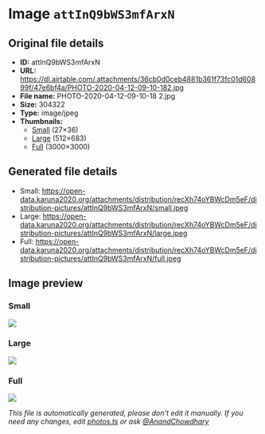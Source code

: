 # Image `attInQ9bWS3mfArxN`

## Original file details

- **ID:** attInQ9bWS3mfArxN
- **URL:** https://dl.airtable.com/.attachments/36cb0d0ceb4881b361f73fc01d60899f/47e6bf4a/PHOTO-2020-04-12-09-10-182.jpg
- **File name:** PHOTO-2020-04-12-09-10-18 2.jpg
- **Size:** 304322
- **Type:** image/jpeg
- **Thumbnails:**
  - [Small](https://dl.airtable.com/.attachmentThumbnails/b4f9ce76d84ecebd00828edbfc24d992/fb06506e) (27×36)
  - [Large](https://dl.airtable.com/.attachmentThumbnails/b25695da498d96dbb1beb16866fb16ba/97a401a8) (512×683)
  - [Full](https://dl.airtable.com/.attachmentThumbnails/dacd5333a81c6c3803313d48bae41038/b049dc16) (3000×3000)

## Generated file details

- Small: https://open-data.karuna2020.org/attachments/distribution/recXh74oYBWcDm5eF/distribution-pictures/attInQ9bWS3mfArxN/small.jpeg
- Large: https://open-data.karuna2020.org/attachments/distribution/recXh74oYBWcDm5eF/distribution-pictures/attInQ9bWS3mfArxN/large.jpeg
- Full: https://open-data.karuna2020.org/attachments/distribution/recXh74oYBWcDm5eF/distribution-pictures/attInQ9bWS3mfArxN/full.jpeg

## Image preview

### Small

![](https://open-data.karuna2020.org/attachments/distribution/recXh74oYBWcDm5eF/distribution-pictures/attInQ9bWS3mfArxN/small.jpeg)

### Large

![](https://open-data.karuna2020.org/attachments/distribution/recXh74oYBWcDm5eF/distribution-pictures/attInQ9bWS3mfArxN/large.jpeg)

### Full

![](https://open-data.karuna2020.org/attachments/distribution/recXh74oYBWcDm5eF/distribution-pictures/attInQ9bWS3mfArxN/full.jpeg)

_This file is automatically generated, please don't edit it manually. If you need any changes, edit [photos.ts](/photos.ts) or ask [@AnandChowdhary](https://github.com/AnandChowdhary)_

